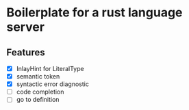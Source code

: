 # Boilerplate for a rust language server 
## Features
- [x] InlayHint for LiteralType
- [x] semantic token
- [x] syntactic error diagnostic
- [ ] code completion
- [ ] go to definition